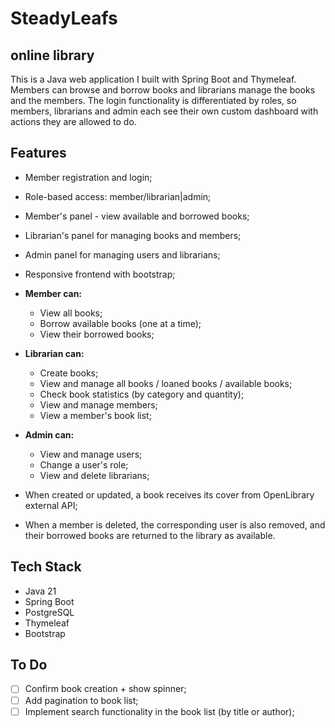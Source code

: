 # SteadyLeafs
## online library

This is a Java web application I built with Spring Boot and Thymeleaf. Members can browse and borrow books and librarians manage the books and the members. The login functionality is differentiated by roles, so members, librarians and admin each see their own custom dashboard with actions they are allowed to do.  


## Features
- Member registration and login;
- Role-based access: member/librarian|admin;
- Member's panel - view available and borrowed books;
- Librarian's panel for managing books and members;
- Admin panel for managing users and librarians;
- Responsive frontend with bootstrap;


- **Member can:**
  - View all books;
  - Borrow available books (one at a time);
  - View their borrowed books;
- **Librarian can:**
  - Create books;
  - View and manage all books / loaned books / available books;
  - Check book statistics (by category and quantity);
  - View and manage members;
  - View a member's book list;
- **Admin can:**
  - View and manage users;
  - Change a user's role;
  - View and delete librarians;
  

- When created or updated, a book receives its cover from OpenLibrary external API;
- When a member is deleted, the corresponding user is also removed, and their borrowed books are returned to the library as available.

## Tech Stack
- Java 21
- Spring Boot
- PostgreSQL
- Thymeleaf
- Bootstrap


## To Do
- [ ] Confirm book creation + show spinner;
- [ ] Add pagination to book list;
- [ ] Implement search functionality in the book list (by title or author);